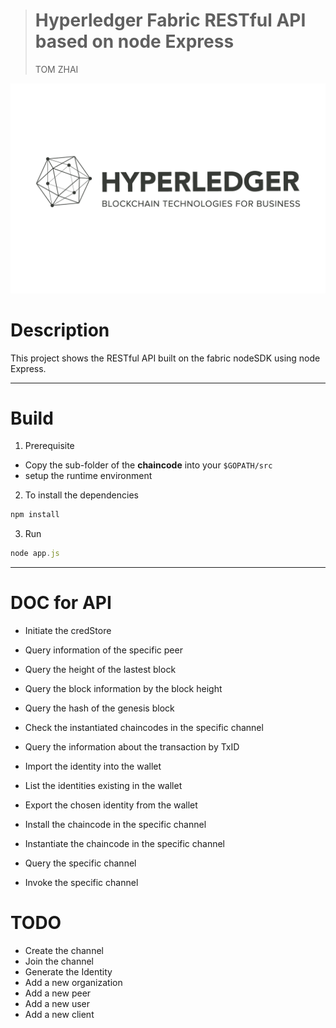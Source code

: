> # Hyperledger Fabric RESTful API based on node Express
> TOM ZHAI
<img src="https://github.com/zhaizhonghao/HLF-NodeSDK/blob/master/img/hyperledger-icon.jpg" height="30%">

# Description
This project shows the RESTful API built on the fabric nodeSDK using node Express.
***
# Build
1. Prerequisite 
  * Copy the sub-folder of the **chaincode**  into your `$GOPATH/src`
  * setup the runtime environment
2. To install the dependencies
```js
npm install
```
3. Run 

```js
node app.js
```



***
# DOC for API

* Initiate the credStore

* Query information of the specific peer
* Query the height of the lastest block
* Query the block information by the block height
* Query the hash of the genesis block
* Check the instantiated chaincodes in the specific channel
* Query the information about the transaction by TxID
* Import the identity into the wallet
* List the identities existing in the wallet
* Export the chosen identity from the wallet
* Install the chaincode in the specific channel
* Instantiate the chaincode in the specific channel
* Query the specific channel
* Invoke the specific channel

# TODO

* Create the channel
* Join the channel
* Generate the Identity
* Add a new organization
* Add a new peer
* Add a new user
* Add a new client